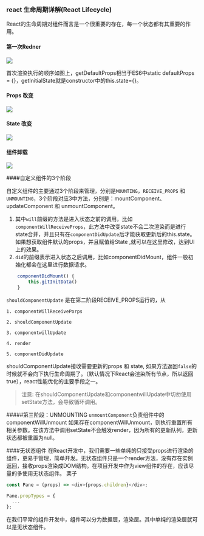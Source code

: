 ### react 生命周期详解(React Lifecycle)
React的生命周期对组件而言是一个很重要的存在，每一个状态都有其重要的作用。

#### 第一次Redner
![](https://github.com/asd0102433/blog/blob/master/%E5%89%8D%E7%AB%AF/assets/Ini%C2%ADtial%20Render.png)


首次渲染执行的顺序如图上，getDefaultProps相当于ES6中static defaultProps = {}，getInitialState就是constructor中的this.state={}。

#### Props 改变
![](https://github.com/asd0102433/blog/blob/master/%E5%89%8D%E7%AB%AF/assets/props%20change.png)

#### State 改变
![](https://github.com/asd0102433/blog/blob/master/%E5%89%8D%E7%AB%AF/assets/state%20Change.png)

#### 组件卸载
![](https://github.com/asd0102433/blog/blob/master/%E5%89%8D%E7%AB%AF/assets/Com%C2%ADpo%C2%ADnent%20Unmount.png)

####自定义组件的3个阶段

自定义组件的主要通过3个阶段来管理，分别是`MOUNTING`，`RECEIVE_PROPS` 和 `UNMOUNTING`，3个阶段对应3中方法，分别是：mountComponent、updateComponent 和 unmountComponent。

 1. 其中`will`前缀的方法是进入状态之前的调用，比如`componentWillReceiveProps`，此方法中改变state不会二次渲染而是进行state合并，并且只有在`componentDidUpdate`后才能获取更新后的this.state。如果想获取组件默认的props，并且赋值给State ,就可以在这里修改，达到UI上的效果。
 2. `did`的前缀表示进入状态之后调用，比如componentDidMount，组件一般初始化都会在这里进行数据请求。
```javascript
	componentDidMount() {
		this.gitInitData()
	}
```

`shouldComponentUpdate` 是在第二阶段RECEIVE_PROPS运行的，从

	1. componentWillReceivePorps 
  
	2. shouldComponentUpdate 
  
	3. componentwillUpdate 
  
	4. render 
  
	5. componentDidUpdate
  
	
shouldComponentUpdate接收需要更新的props 和 state, 如果方法返回`false`的时候就不会向下执行生命周期了。（默认情况下React会渲染所有节点，所以返回true），react性能优化的主要手段之一。
> 注意: 在shouldComponentUpdate和componentwillUpdate中切勿使用setState方法，会导致循环调用。

#####第三阶段：UNMOUNTING
`unmountComponent`负责组件中的componentWillUnmount
如果存在componentWillUnmount，则执行重置所有相关参数。在该方法中调用setState不会触发render，因为所有的更新队列，更新状态都被重置为null。

####无状态组件
在React开发中，我们需要一些单纯的只接受props进行渲染的组件，更易于管理，简单开发。无状态组件只是一个render方法，没有存在实例返回，接收props渲染成DOM结构。在项目开发中作为view组件的存在，应该尽量的多使用无状态组件。
栗子
```javascript
const Pane = (props) => <div>{props.children}</div>;

Pane.propTypes = {
  ...
};
```
在我们平常的组件开发中，组件可以分为数据层，渲染层。其中单纯的渲染层就可以是无状态组件。
